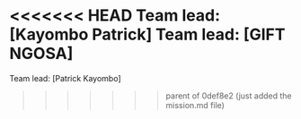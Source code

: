 <<<<<<< HEAD
Team lead: [Kayombo Patrick]
Team lead: [GIFT NGOSA]
=======
Team lead: [Patrick Kayombo]
>>>>>>> parent of 0def8e2 (just added the mission.md file)
